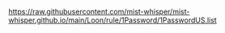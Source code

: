 https://raw.githubusercontent.com/mist-whisper/mist-whisper.github.io/main/Loon/rule/1Password/1PasswordUS.list
